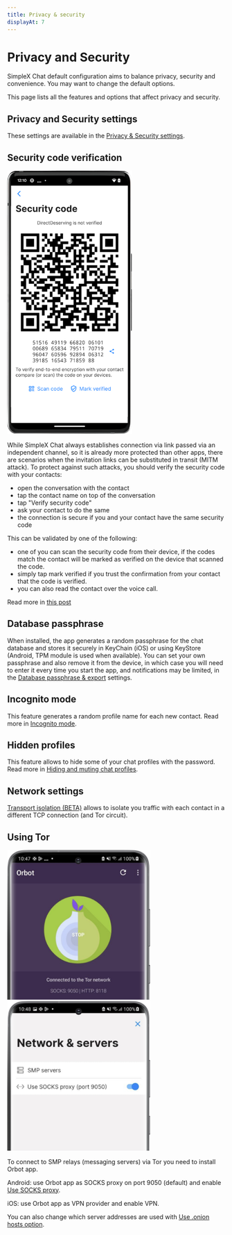 ```yaml
---
title: Privacy & security
displayAt: 7
---
```

# Privacy and Security

SimpleX Chat default configuration aims to balance privacy, security and convenience. You may want to change the default options.

This page lists all the features and options that affect privacy and security.

## Privacy and Security settings

These settings are available in the [Privacy & Security settings](./app-settings.md#privacy-and-security).

## Security code verification

<img src="../../blog/images/20230103-verification.png" width="288">

While SimpleX Chat always establishes connection via link passed via an independent channel, so it is already more protected than other apps, there are scenarios when the invitation links can be substituted in transit (MITM attack). To protect against such attacks, you should verify the security code with your contacts:

- open the conversation with the contact
- tap the contact name on top of the conversation
- tap "Verify security code"
- ask your contact to do the same
- the connection is secure if you and your contact have the same security code

This can be validated by one of the following:

- one of you can scan the security code from their device, if the codes match the contact will be marked as verified on the device that scanned the code.
- simply tap mark verified if you trust the confirmation from your contact that the code is verified.
- you can also read the contact over the voice call.

Read more in [this post](../../blog/20230103-simplex-chat-v4.4-disappearing-messages.md#connection-security-verification)

## Database passphrase

When installed, the app generates a random passphrase for the chat database and stores it securely in KeyChain (iOS) or using KeyStore (Android, TPM module is used when available). You can set your own passphrase and also remove it from the device, in which case you will need to enter it every time you start the app, and notifications may be limited, in the [Database passphrase & export](./managing-data.md#database-passphrase) settings.

## Incognito mode

This feature generates a random profile name for each new contact. Read more in [Incognito mode](./app-settings.md#incognito).

## Hidden profiles

This feature allows to hide some of your chat profiles with the password. Read more in [Hiding and muting chat profiles](./chat-profiles.md#hiding-and-muting-chat-profiles).

## Network settings

[Transport isolation (BETA)](./app-settings.md#transport-isolation-beta) allows to isolate you traffic with each contact in a different TCP connection (and Tor circuit).

## Using Tor

<img src="../../blog/images/20220808-tor1.png" width="330"> &nbsp; <img src="../../blog/images/20220808-tor2.png" width="330">

To connect to SMP relays (messaging servers) via Tor you need to install Orbot app.

Android: use Orbot app as SOCKS proxy on port 9050 (default) and enable [Use SOCKS proxy](./app-settings.md#use-socks-proxy-android-only).

iOS: use Orbot app as VPN provider and enable VPN.

You can also change which server addresses are used with [Use .onion hosts option](./app-settings.md#use-onion-hosts).
